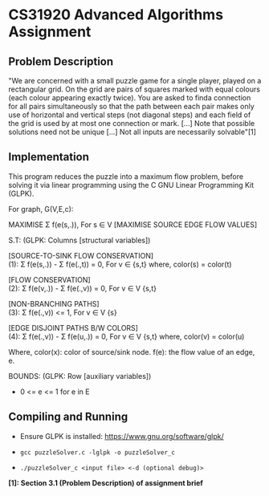 <h1>CS31920 Advanced Algorithms Assignment</h1>

<h2>Problem Description</h2>

<p>"We are concerned with a small puzzle game for a single player, played on a rectangular grid. On the grid are pairs of squares marked with equal colours (each colour appearing exactly twice). You are asked to finda connection for all pairs simultaneously so that the path between each pair makes only use of horizontal and vertical steps (not diagonal steps) and each field of the grid is used by at most one connection or mark. [...] Note that possible solutions need not be unique [...] Not all inputs are necessarily solvable"[1]<p>

<h2>Implementation</h2>

This program reduces the puzzle into a maximum flow problem, before solving it via linear programming using the C GNU Linear Programming Kit (GLPK).

For graph, G(V,E,c):

MAXIMISE Σ f(e(s,.)), For s ∈ V [MAXIMISE SOURCE EDGE FLOW VALUES]

S.T: (GLPK: Columns [structural variables])

  [SOURCE-TO-SINK FLOW CONSERVATION]<br>
  (1): Σ f(e(s,.)) - Σ f(e(.,t)) = 0, For v ∈ {s,t} where, color(s) = color(t)

  [FLOW CONSERVATION]<br>
  (2): Σ f(e(v,.)) - Σ f(e(.,v)) = 0, For v ∈ V \{s,t}

  [NON-BRANCHING PATHS]<br>
  (3): Σ f(e(.,v)) <= 1, For v ∈ V \{s}

  [EDGE DISJOINT PATHS B/W COLORS]<br>
  (4): Σ f(e(.,v)) - Σ f(e(u,.)) = 0, For v ∈ V \{s,t} where, color(v) = color(u)

  Where,
    color(x): color of source/sink node.
    f(e): the flow value of an edge, e.

BOUNDS: (GLPK: Row [auxiliary variables])
  - 0 <= e <= 1 for e in E

<h2>Compiling and Running</h2>

- Ensure GLPK is installed: https://www.gnu.org/software/glpk/

- ```gcc puzzleSolver.c -lglpk -o puzzleSolver_c```

- ```./puzzleSolver_c <input file> <-d (optional debug)>```

<b>[1]: Section 3.1 (Problem Description) of assignment brief<b>
